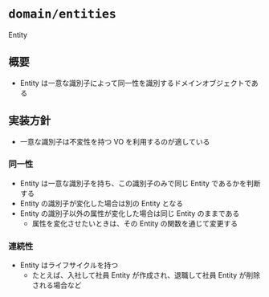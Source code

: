 # `domain/entities`

Entity

## 概要

- Entity は一意な識別子によって同一性を識別するドメインオブジェクトである

## 実装方針

- 一意な識別子は不変性を持つ VO を利用するのが適している

### 同一性

- Entity は一意な識別子を持ち、この識別子のみで同じ Entity であるかを判断する
- Entity の識別子が変化した場合は別の Entity となる
- Entity の識別子以外の属性が変化した場合は同じ Entity のままである
  - 属性を変化させたいときは、その Entity の関数を通じて変更する

### 連続性

- Entity はライフサイクルを持つ
  - たとえば、入社して社員 Entity が作成され、退職して社員 Entity が削除される場合など
